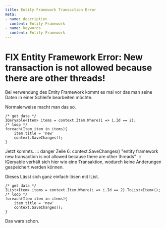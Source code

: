 ```yaml
---
title: Entity Framework Transaction Error
meta:
- name: description
  content: Entity Framework
- name: keywords 
  content: Entity Framework
---
```


# FIX Entity Framework Error: New transaction is not allowed because there are other threads!

Bei verwendung des Entity Framework kommt es mal vor das man seine Daten in einer Schleife bearbeiten möchte.

Normalerweise macht man das so.
```c#{6}
/* get data */
IQeryable<Item> items = context.Item.Where(i => i.Id == 2);
/* loop */
foreach(Item item in items){
    item.title = 'new'
    context.SaveChanges();
}
```
Jetzt kommts.
::: danger
Zeile 6: context.SaveChanges()
"entity framework new transaction is not allowed because there are other threads"
:::
IQeryable verhält sich hier wie eine Transaktion, wodurch keine Änderungen gespeichert werden können.

Dieses Lässt sich ganz einfach lösen mit IList.

```c#{2}
/* get data */
IList<Item> items = context.Item.Where(i => i.Id == 2).ToList<Item>();
/* loop */
foreach(Item item in items){
    item.title = 'new'
    context.SaveChanges();
}
```
Das wars schon.